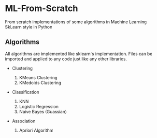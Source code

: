 # ML-From-Scratch
From scratch implementations of some algorithms in Machine Learning SkLearn style in Python

## Algorithms
All algorithms are implemented like sklearn's implementation. Files can be imported and applied to any code just like any other libraries.


* Clustering
  1. KMeans Clustering
  2. KMedoids Clustering


* Classification
  1. KNN
  2. Logistic Regression
  3. Naive Bayes (Guassian)


* Association
  1. Apriori Algorithm
